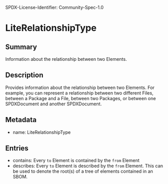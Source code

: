 SPDX-License-Identifier: Community-Spec-1.0

# LiteRelationshipType

## Summary

Information about the relationship between two Elements.


## Description

Provides information about the relationship between two Elements.
For example, you can represent a relationship between two different Files,
between a Package and a File, between two Packages, or between one SPDXDocument and another SPDXDocument.


## Metadata

- name: LiteRelationshipType

## Entries
- contains: Every `to` Element is contained by the `from` Element
- describes: Every `to` Element is  described by the `from` Element.  This can be used to denote the root(s) of a tree of elements contained in an SBOM.

